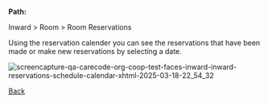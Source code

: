 **Path:**

Inward > Room > Room Reservations

Using the reservation calender you can see the reservations that have been made or make new reservations by selecting a date.

![screencapture-qa-carecode-org-coop-test-faces-inward-inward-reservations-schedule-calendar-xhtml-2025-03-18-22_54_32](https://github.com/user-attachments/assets/c6db4939-c572-4b97-bbc7-42bc1793964a)


[Back](https://github.com/hmislk/hmis/wiki/Inward)